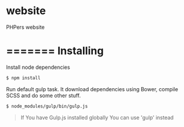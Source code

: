 website
=======

PHPers website

=======
Installing
====================

Install node dependencies

```bash
$ npm install
```

Run default gulp task. It download dependencies using Bower, compile SCSS and do some other stuff.

```bash
$ node_modules/gulp/bin/gulp.js
```

> If You have Gulp.js installed globally You can use 'gulp' instead


